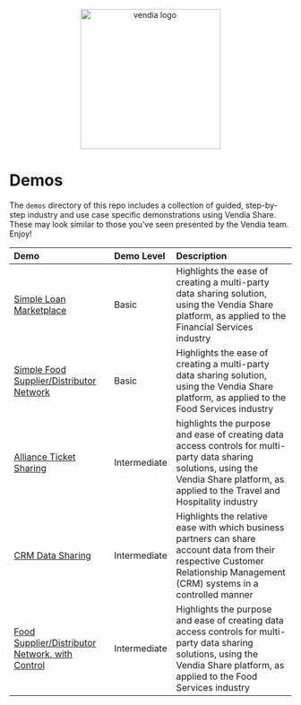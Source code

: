 <p align="center">
  <a href="https://vendia.net/">
    <img src="https://www.vendia.net/images/logo/black.svg" alt="vendia logo" width="250px">
  </a>
</p>

# Demos
The `demos` directory of this repo includes a collection of guided, step-by-step industry and use case specific demonstrations using Vendia Share.  These may look similar to those you've seen presented by the Vendia team. Enjoy!

| Demo | Demo Level | Description |
|:---------|:---------|:---------|
| [Simple Loan Marketplace](finserv-and-insurance/simple-loan-marketplace/README.md) | Basic | Highlights the ease of creating a multi-party data sharing solution, using the Vendia Share platform, as applied to the Financial Services industry
| [Simple Food Supplier/Distributor Network](food-and-beverage/simple-supplier-distributor/README.md) | Basic | Highlights the ease of creating a multi-party data sharing solution, using the Vendia Share platform, as applied to the Food Services industry
| [Alliance Ticket Sharing](travel-and-hospitality/alliance-ticket-sharing/README.md) | Intermediate | highlights the purpose and ease of creating data access controls for multi-party data sharing solutions, using the Vendia Share platform, as applied to the Travel and Hospitality industry
| [CRM Data Sharing](crm-sharing/console-experience/README.md) | Intermediate | Highlights the relative ease with which business partners can share account data from their respective Customer Relationship Management (CRM) systems in a controlled manner
| [Food Supplier/Distributor Network, with Control](food-and-beverage/supplier-distributor-with-control/README.md) | Intermediate | Highlights the purpose and ease of creating data access controls for multi-party data sharing solutions, using the Vendia Share platform, as applied to the Food Services industry
